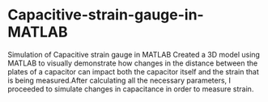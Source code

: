 # Capacitive-strain-gauge-in-MATLAB
Simulation of Capacitive strain gauge in MATLAB
Created a 3D model using MATLAB to visually demonstrate how changes in the distance between the plates of a capacitor can impact both the capacitor itself and the strain that is being measured.After calculating all the necessary parameters, I proceeded to simulate changes in capacitance in order to measure strain.
